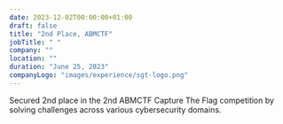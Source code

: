 ```yaml
---
date: 2023-12-02T00:00:00+01:00
draft: false
title: "2nd Place, ABMCTF"
jobTitle: " "
company: ""
location: ""
duration: "June 25, 2023"
companyLogo: "images/experience/sgt-logo.png"
---
```


Secured 2nd place in the 2nd ABMCTF Capture The Flag competition by solving challenges across various cybersecurity domains.
